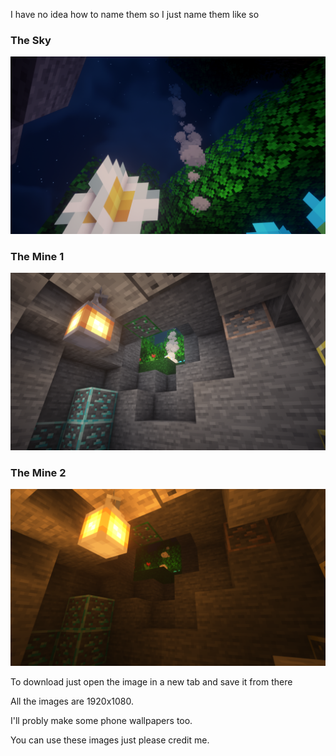 I have no idea how to name them so I just name them like so

### The Sky
![The_Sky](./images/The_Sky.png)
### The Mine 1
![The_Mine1](images/The_Mine1.png)
### The Mine 2
![The_Mine2](images/The_Mine2.png)

To download just open the image in a new tab and save it from there

All the images are 1920x1080.

I'll probly make some phone wallpapers too.

You can use these images just please credit me.